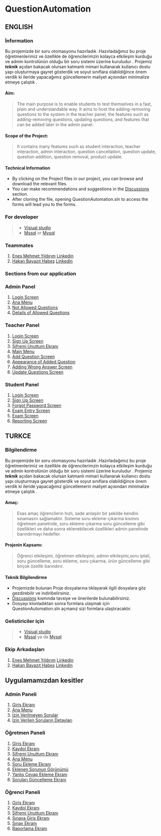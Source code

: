 # QuestionAutomation
## ENGLISH
### İnformation
Bu projemizde bir soru otomasyonu hazırladık .Hazırladağımız bu proje öğretmenlerimiz ve özellikle de öğrencilerimzin kolayca etkileşim kurduğu ve  admin kontrolünün olduğu bir soru sistemi üzerine kuruludur . Projemiz ***teknik*** açıdan bakacak olursan katmanlı mimari kullanarak kullanıcı dostu yapı oluşturmaya gayret gösterdik ve soyut sınıflara olabildiğince önem verdik ki ileride yapacağımız güncellemerin maliyet açısından minimalize etmeye çalıştık . 

#### **Aim:**
> The main purpose is to enable students to test themselves in a fast, plain and understandable way. It aims to host the adding-removing questions to the system in the teacher panel, the features such as adding-removing questions, updating questions, and features that can be added later in the admin panel.


#### **Scope of the Project:**
>It contains many features such as student interaction, teacher interaction, admin interaction, question cancellation, question update, question addition, question removal, product update.

#### Technical Information
+ By clicking on the Project files in our project, you can browse and download the relevant files.
+ You can make recommendations and suggestions in the [Discussions](https://github.com/mehmet5643/OrderAutomation/discussions) section.
+ After cloning the file, opening QuestionAutomation.sln to access the forms will lead you to the forms.

### For developer
> + [Visiual studio](https://visualstudio.microsoft.com/tr/downloads/) 
> + [Mssql](https://www.microsoft.com/tr-tr/sql-server/sql-server-downloads) or [Mysql](https://dev.mysql.com/downloads/installer/)

### Teammates
1. [Enes Mehmet Yıldırım](https://github.com/EnesMehmet1) [Linkedin](https://www.linkedin.com/in/enes-mehmet-y%C4%B1ld%C4%B1r%C4%B1m-74b8701bb/)
2. [Hakan Bayazıt Habeş](https://github.com/HakanBayazitHabes) [Linkedin](https://www.linkedin.com/in/hakan-bayaz%C4%B1t-habe%C5%9F-157844221/)

### Sections from our application

### Admin Panel
 
1.  [Login Screen](https://i.hizliresim.com/91tpqh9.jpg)
2.  [Ana Menu](https://i.hizliresim.com/4zxjte9.jpg)
3.  [Not Allowed Questions](https://i.hizliresim.com/9rkw7hn.jpg)
4.  [Details of Allowed Questions](https://i.hizliresim.com/sft4cnh.jpg)

### Teacher Panel

1.  [Login Screen](https://i.hizliresim.com/hths53w.jpg)
2.  [Sign Up Screen](https://i.hizliresim.com/jpu0w1m.jpg)
3.  [Şifremi Unuttum Ekranı](https://i.hizliresim.com/ki4qlkf.jpg)
4.  [Main Menu](https://i.hizliresim.com/cdd4ijh.jpg)
5.  [Add Question Screen](https://i.hizliresim.com/rfqtyvh.jpg)
6.  [Appearance of Added Question](https://i.hizliresim.com/a4ey3im.jpg)
7.  [Adding Wrong Answer Screen](https://i.hizliresim.com/rkk80hd.jpg)
8.  [Update Questions Screen](https://i.hizliresim.com/4v0jwl5.jpg)

### Student Panel

1.  [Login Screen](https://i.hizliresim.com/s0xhw0g.jpg)
2.  [Sign Up Screen](https://i.hizliresim.com/mpy5bea.jpg)
3.  [Forgot Password Screen](https://i.hizliresim.com/e6pdwye.jpg)
4.  [Exam Entry Screen](https://i.hizliresim.com/7bujgg2.jpg)
5.  [Exam Screen](https://i.hizliresim.com/11fcs3a.jpg)
6.  [Reporting Screen](https://i.hizliresim.com/fq6uaaq.jpg)






## TURKCE
### Bilgilendirme
Bu projemizde bir soru otomasyonu hazırladık .Hazırladağımız bu proje öğretmenlerimiz ve özellikle de öğrencilerimzin kolayca etkileşim kurduğu ve  admin kontrolünün olduğu bir soru sistemi üzerine kuruludur . Projemiz ***teknik*** açıdan bakacak olursan katmanlı mimari kullanarak kullanıcı dostu yapı oluşturmaya gayret gösterdik ve soyut sınıflara olabildiğince önem verdik ki ileride yapacağımız güncellemerin maliyet açısından minimalize etmeye çalıştık . 

#### **Amaç:** 
> Esas amaç öğrencilerin hızlı, sade anlaşılır bir şekilde kendini sınamasını sağlamaktır. Sisteme soru ekleme-çıkarma kısmını öğretmen panelinde, soru ekleme-çıkarma soru güncelleme gibi özellikleri ve daha sonra eklenebilecek özellikleri admin panelinde barındırmayı hedefler.

#### **Projenin Kapsamı:** 
>Öğrenci etkileşimi, öğretmen etkileşimi, admin etkileşimi,soru iptali, soru güncelleme, soru ekleme, soru çıkarma, ürün güncelleme gibi birçok özellik barındırır.

#### Teknik Bilgilendirme
+ Projemizde bulunan Proje dosyalarına tıklayarak ilgili dosyalara göz gezdirebilir ve indiribelirsiniz.
+ [Discussions](https://github.com/mehmet5643/OrderAutomation/discussions) kısmında tavsiye ve önerilerde bulunabilirsiniz.
+ Dosyayı klonladıktan sonra formlara ulaşmak için QuestionAutomation.sln açmanız sizi formlara ulaştıracaktır.

### Gelistiriciler için
> + [Visiual studio](https://visualstudio.microsoft.com/tr/downloads/) 
> + [Mssql](https://www.microsoft.com/tr-tr/sql-server/sql-server-downloads) ya da [Mysql](https://dev.mysql.com/downloads/installer/)


### Ekip Arkadaşları
1. [Enes Mehmet Yıldırım](https://github.com/EnesMehmet1) [Linkedin](https://www.linkedin.com/in/enes-mehmet-y%C4%B1ld%C4%B1r%C4%B1m-74b8701bb/)
2. [Hakan Bayazıt Habeş](https://github.com/HakanBayazitHabes) [Linkedin](https://www.linkedin.com/in/hakan-bayaz%C4%B1t-habe%C5%9F-157844221/)

## Uygulamamızdan kesitler
 
 ### Admin Paneli
 
1.  [Giriş Ekranı](https://i.hizliresim.com/91tpqh9.jpg)
2.  [Ana Menu](https://i.hizliresim.com/4zxjte9.jpg)
3.  [İzin Verilmeyen Sorular](https://i.hizliresim.com/9rkw7hn.jpg)
4.  [İzin Verilen Soruların Detayları](https://i.hizliresim.com/sft4cnh.jpg)

### Öğretmen Paneli

1.  [Giriş Ekranı](https://i.hizliresim.com/hths53w.jpg)
2.  [Kaydol Ekranı](https://i.hizliresim.com/jpu0w1m.jpg)
3.  [Şifremi Unuttum Ekranı](https://i.hizliresim.com/ki4qlkf.jpg)
4.  [Ana Menu](https://i.hizliresim.com/cdd4ijh.jpg)
5.  [Soru Ekleme Ekranı](https://i.hizliresim.com/rfqtyvh.jpg)
6.  [Eklenen Sorunun Görünümü](https://i.hizliresim.com/a4ey3im.jpg)
7.  [Yanlış Cevap Ekleme Ekranı](https://i.hizliresim.com/rkk80hd.jpg)
8.  [Soruları Güncelleme Ekranı](https://i.hizliresim.com/4v0jwl5.jpg)

### Öğrenci Paneli

1.  [Giriş Ekranı](https://i.hizliresim.com/s0xhw0g.jpg)
2.  [Kaydol Ekranı](https://i.hizliresim.com/mpy5bea.jpg)
3.  [Şifremi Unuttum Ekranı](https://i.hizliresim.com/e6pdwye.jpg)
4.  [Sınava Giriş Ekranı](https://i.hizliresim.com/7bujgg2.jpg)
5.  [Sınav Ekranı](https://i.hizliresim.com/11fcs3a.jpg)
6.  [Raporlama Ekranı](https://i.hizliresim.com/fq6uaaq.jpg)








